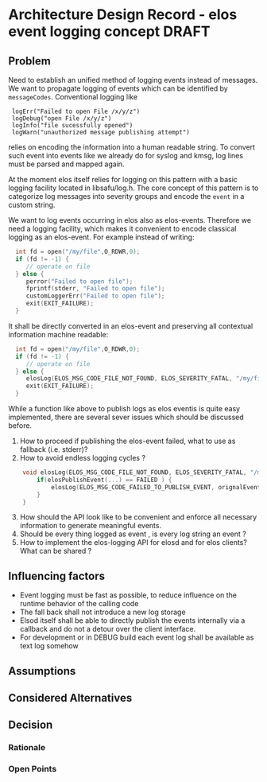 # Architecture Design Record - elos event logging concept **DRAFT**

## Problem

Need to establish an unified method of logging events instead of messages.
We want to propagate logging of events which can be identified by
`messageCodes`. Conventional logging like

```
 logErr("Failed to open File /x/y/z")
 logDebug("open File /x/y/z")
 logInfo("file sucessfully opened")
 logWarn("unauthorized message publishing attempt")
```
relies on encoding the information into a human readable string. To convert
such event into events like we already do for syslog and kmsg, log lines must
be parsed and mapped again.

At the moment elos itself relies for logging on this pattern with a basic
logging facility located in libsafu/log.h. The core concept of this pattern is
to categorize log messages into severity groups and encode the `event` in a
custom string.

We want to log events occurring in elos also as elos-events. Therefore we need a
logging facility, which makes it convenient to encode classical logging as an
elos-event. For example instead of writing:

```C
  int fd = open("/my/file",O_RDWR,0);
  if (fd != -1) {
     // operate on file
  } else {
     perror("Failed to open file");
     fprintf(stderr, "Failed to open file");
     customLoggerErr("Failed to open file");
     exit(EXIT_FAILURE);
  }
```

It shall be directly converted in an elos-event and preserving all contextual
information machine readable:
```C
  int fd = open("/my/file",O_RDWR,0);
  if (fd != -1) {
     // operate on file
  } else {
     elosLog(ELOS_MSG_CODE_FILE_NOT_FOUND, ELOS_SEVERITY_FATAL, "/my/file");
     exit(EXIT_FAILURE);
  }
```

While a function like above to publish logs as elos eventis is quite easy
implemented, there are several sever issues which should be discussed before.

1. How to proceed if publishing the elos-event failed, what to use as fallback
   (i.e. stderr)?
2. How to avoid endless logging cycles ? 
```C
    void elosLog(ELOS_MSG_CODE_FILE_NOT_FOUND, ELOS_SEVERITY_FATAL, "/my/file"){
        if(elosPublishEvent(...) == FAILED ) {
            elosLog(ELOS_MSG_CODE_FAILED_TO_PUBLISH_EVENT, orignalEvent.toString)
        }
    }
```
3. How should the API look like to be convenient and enforce all necessary
   information to generate meaningful events.
4. Should be every thing logged as event , is every log string an event ?
5. How to implement the elos-logging API for elosd and for elos clients? What can be shared ?


## Influencing factors

* Event logging must be fast as possible, to reduce influence on the runtime
  behavior of the calling code
* The fall back shall not introduce a new log storage
* Elsod itself shall be able to directly publish the events internally via a
  callback and do not a detour over the client interface.
* For development or in DEBUG build each event log shall be  available as text log somehow

## Assumptions

## Considered Alternatives



## Decision

### Rationale

### Open Points
